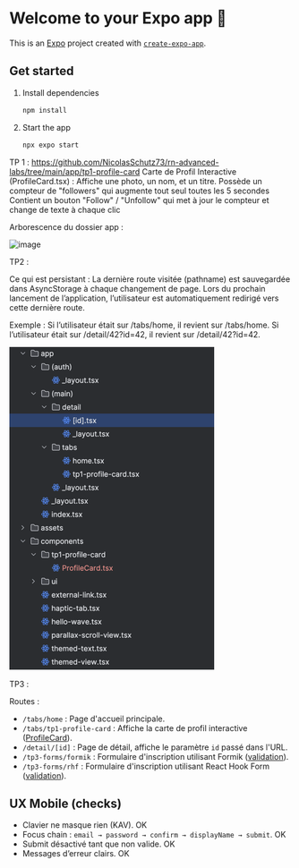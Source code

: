# Welcome to your Expo app 👋

This is an [Expo](https://expo.dev) project created with [`create-expo-app`](https://www.npmjs.com/package/create-expo-app).

## Get started

1. Install dependencies

   ```bash
   npm install
   ```

2. Start the app

   ```bash
   npx expo start
   ```


TP 1 : 
https://github.com/NicolasSchutz73/rn-advanced-labs/tree/main/app/tp1-profile-card
Carte de Profil Interactive (ProfileCard.tsx) :
Affiche une photo, un nom, et un titre.
Possède un compteur de "followers" qui augmente tout seul toutes les 5 secondes
Contient un bouton "Follow" / "Unfollow" qui met à jour le compteur et change de texte à chaque clic

Arborescence du dossier app : 

<img width="267" height="343" alt="image" src="https://github.com/user-attachments/assets/a64ee8d8-a553-4b3f-a0b2-e8321d550a22" />

TP2 : 

Ce qui est persistant :
La dernière route visitée (pathname) est sauvegardée dans AsyncStorage à chaque changement de page.
Lors du prochain lancement de l’application, l’utilisateur est automatiquement redirigé vers cette dernière route.

Exemple :
Si l’utilisateur était sur /tabs/home, il revient sur /tabs/home.
Si l’utilisateur était sur /detail/42?id=42, il revient sur /detail/42?id=42.

![img.png](img.png)

TP3 : 

Routes : 
- `/tabs/home` : Page d'accueil principale.
- `/tabs/tp1-profile-card` : Affiche la carte de profil interactive ([ProfileCard](components/tp1-profile-card/ProfileCard.tsx)).
- `/detail/[id]` : Page de détail, affiche le paramètre `id` passé dans l'URL.
- `/tp3-forms/formik` : Formulaire d'inscription utilisant Formik ([validation](app/(main)/tp3-forms/formik/validation/schema.ts)).
- `/tp3-forms/rhf` : Formulaire d'inscription utilisant React Hook Form ([validation](app/(main)/tp3-forms/rhf/validation/schema.ts)).

## UX Mobile (checks)

- Clavier ne masque rien (KAV). OK
- Focus chain : `email → password → confirm → displayName → submit`. OK
- Submit désactivé tant que non valide. OK
- Messages d’erreur clairs. OK